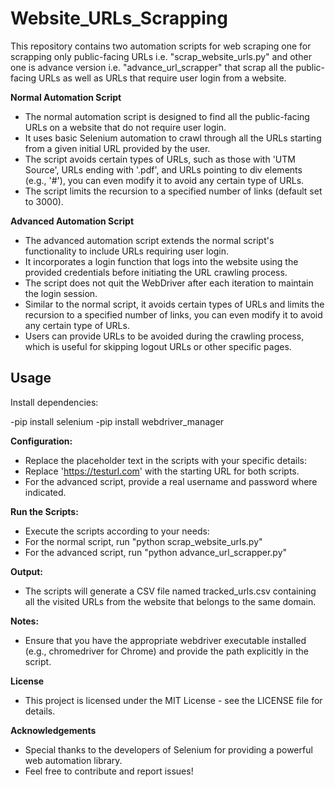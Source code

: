 # Website_URLs_Scrapping
This repository contains two automation scripts for web scraping one for scrapping only public-facing URLs i.e. "scrap_website_urls.py" and other one is advance version i.e. "advance_url_scrapper" that scrap all the public-facing URLs as well as URLs that require user login from a website.

**Normal Automation Script**
- The normal automation script is designed to find all the public-facing URLs on a website that do not require user login.
- It uses basic Selenium automation to crawl through all the URLs starting from a given initial URL provided by the user.
- The script avoids certain types of URLs, such as those with 'UTM Source', URLs ending with '.pdf', and URLs pointing to div elements (e.g., '#'), you can even modify it to avoid any certain type of URLs.
- The script limits the recursion to a specified number of links (default set to 3000).

**Advanced Automation Script**
- The advanced automation script extends the normal script's functionality to include URLs requiring user login.
- It incorporates a login function that logs into the website using the provided credentials before initiating the URL crawling process.
- The script does not quit the WebDriver after each iteration to maintain the login session.
- Similar to the normal script, it avoids certain types of URLs and limits the recursion to a specified number of links, you can even modify it to avoid any certain type of URLs.
- Users can provide URLs to be avoided during the crawling process, which is useful for skipping logout URLs or other specific pages.

## Usage
Install dependencies:

-pip install selenium
-pip install webdriver_manager

**Configuration:**
- Replace the placeholder text in the scripts with your specific details:
- Replace 'https://testurl.com' with the starting URL for both scripts.
- For the advanced script, provide a real username and password where indicated.

**Run the Scripts:**
- Execute the scripts according to your needs:
- For the normal script, run "python scrap_website_urls.py"
- For the advanced script, run "python advance_url_scrapper.py"
  
**Output:**
- The scripts will generate a CSV file named tracked_urls.csv containing all the visited URLs from the website that belongs to the same domain.

**Notes:**
- Ensure that you have the appropriate webdriver executable installed (e.g., chromedriver for Chrome) and provide the path explicitly in the script.

**License**
- This project is licensed under the MIT License - see the LICENSE file for details.

**Acknowledgements**
- Special thanks to the developers of Selenium for providing a powerful web automation library.
- Feel free to contribute and report issues!
